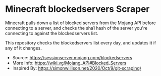 # Minecraft blockedservers Scraper
Minecraft pulls down a list of blocked servers from the Mojang API before connecting to a server, and checks the sha1 hash of the server you're connecting to against the blockedservers list.

This repository checks the blockedservers list every day, and updates it if any of it changes.

* Source: https://sessionserver.mojang.com/blockedservers
* More Info: https://wiki.vg/Mojang_API#Blocked_Servers
* Inspired By: https://simonwillison.net/2020/Oct/9/git-scraping/
